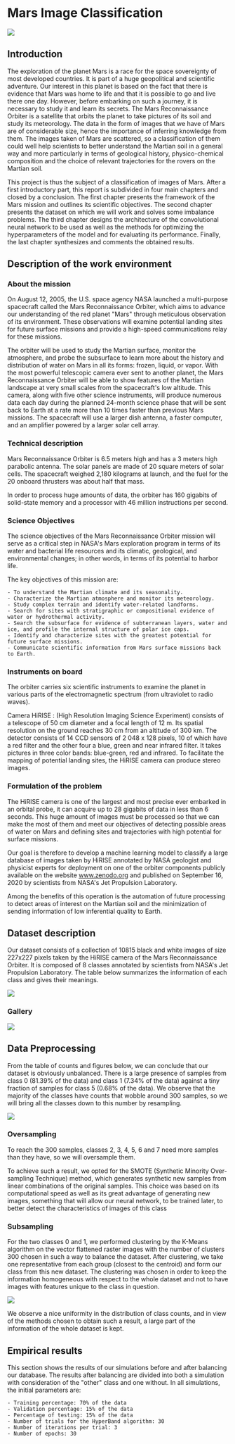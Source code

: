# Mars Image Classification 


<img src="https://github.com/OUTLAOUAIT/Mars-image-Classification/blob/main/Images/Cover.jpg"/>

## Introduction

The exploration of the planet Mars is a race for the space sovereignty of most developed countries. It is part of a huge geopolitical and scientific adventure. Our interest in this planet is based on the fact that there is evidence that Mars was home to life and that it is possible to go and live there one day. However, before embarking on such a journey, it is necessary to study it and learn its secrets. The Mars Reconnaissance Orbiter is a satellite that orbits the planet to take pictures of its soil and study its meteorology. The data in the form of images that we have of Mars are of considerable size, hence the importance of inferring knowledge from them. The images taken of Mars are scattered, so a classification of them could well help scientists to better understand the Martian soil in a general way and more particularly in terms of geological history, physico-chemical composition and the choice of relevant trajectories for the rovers on the Martian soil. 

This project is thus the subject of a classification of images of Mars. After a first introductory part, this report is subdivided in four main chapters and closed by a conclusion. The first chapter presents the framework of the Mars mission and outlines its scientific objectives. The second chapter presents the dataset on which we will work and solves some imbalance problems. The third chapter designs the architecture of the convolutional neural network to be used as well as the methods for optimizing the hyperparameters of the model and for evaluating its performance. Finally, the last chapter synthesizes and comments the obtained results.

## Description of the work environment 

### About the mission

On August 12, 2005, the U.S. space agency NASA launched a multi-purpose spacecraft called the Mars Reconnaissance Orbiter, which aims to advance our understanding of the red planet "Mars" through meticulous observation of its environment. These observations will examine potential landing sites for future surface missions and provide a high-speed communications relay for these missions.

The orbiter will be used to study the Martian surface, monitor the atmosphere, and probe the subsurface to learn more about the history and distribution of water on Mars in all its forms: frozen, liquid, or vapor. With the most powerful telescopic camera ever sent to another planet, the Mars Reconnaissance Orbiter will be able to show features of the Martian landscape at very small scales from the spacecraft's low altitude. This camera, along with five other science instruments, will produce numerous data each day during the planned 24-month science phase that will be sent back to Earth at a rate more than 10 times faster than previous Mars missions. The spacecraft will use a larger dish antenna, a faster computer, and an amplifier powered by a larger solar cell array.

### Technical description

Mars Reconnaissance Orbiter is 6.5 meters high and has a 3 meters high parabolic antenna. The solar panels are made of 20 square meters of solar cells. The spacecraft weighed 2,180 kilograms at launch, and the fuel for the 20 onboard thrusters was about half that mass.

In order to process huge amounts of data, the orbiter has 160 gigabits of solid-state memory and a processor with 46 million instructions per second.

### Science Objectives

The science objectives of the Mars Reconnaissance Orbiter mission will serve as a critical step in NASA's Mars exploration program in terms of its water and bacterial life resources and its climatic, geological, and environmental changes; in other words, in terms of its potential to harbor life.

The key objectives of this mission are:

	- To understand the Martian climate and its seasonality.
	- Characterize the Martian atmosphere and monitor its meteorology.
	- Study complex terrain and identify water-related landforms.
	- Search for sites with stratigraphic or compositional evidence of water or hydrothermal activity.
	- Search the subsurface for evidence of subterranean layers, water and ice, and profile the internal structure of polar ice caps.
	- Identify and characterize sites with the greatest potential for future surface missions.
	- Communicate scientific information from Mars surface missions back to Earth.
 
 ### Instruments on board

The orbiter carries six scientific instruments to examine the planet in various parts of the electromagnetic spectrum (from ultraviolet to radio waves).

Camera HiRISE : (High Resolution Imaging Science Experiment) consists of a telescope of 50 cm diameter and a focal length of 12 m. Its spatial resolution on the ground reaches 30 cm from an altitude of 300 km. The detector consists of 14 CCD sensors of 2 048 x 128 pixels, 10 of which have a red filter and the other four a blue, green and near infrared filter. It takes pictures in three color bands: blue-green, red and infrared. To facilitate the mapping of potential landing sites, the HiRISE camera can produce stereo images.

### Formulation of the problem

The HiRISE camera is one of the largest and most precise ever embarked in an orbital probe, it can acquire up to 28 gigabits of data in less than 6 seconds. This huge amount of images must be processed so that we can make the most of them and meet our objectives of detecting possible areas of water on Mars and defining sites and trajectories with high potential for surface missions.

Our goal is therefore to develop a machine learning model to classify a large database of images taken by HiRISE annotated by NASA geologist and physicist experts for deployment on one of the orbiter components publicly available on the website www.zenodo.org and published on September 16, 2020 by scientists from NASA's Jet Propulsion Laboratory.

Among the benefits of this operation is the automation of future processing to detect areas of interest on the Martian soil and the minimization of sending information of low inferential quality to Earth.

## Dataset description
Our dataset consists of a collection of 10815 black and white images of size 227x227 pixels taken by the HiRISE camera of the Mars Reconnaissance Orbiter. It is composed of 8 classes annotated by scientists from NASA's Jet Propulsion Laboratory. The table below summarizes the information of each class and gives their meanings.


<img src="https://github.com/OUTLAOUAIT/Mars-image-Classification/blob/main/Images/classes.PNG"/>

### Gallery 

<img src="https://github.com/OUTLAOUAIT/Mars-image-Classification/blob/main/Images/Gallery.PNG"/>

 
## Data Preprocessing

From the table of counts and figures below, we can conclude that our dataset is obviously unbalanced. There is a large presence of samples from class 0 (81.39% of the data) and class 1 (7.34% of the data) against a tiny fraction of samples for class 5 (0.68% of the data). We observe that the majority of the classes have counts that wobble around 300 samples, so we will bring all the classes down to this number by resampling.

<img src="https://github.com/OUTLAOUAIT/Mars-image-Classification/blob/main/Images/Percent.PNG"/>

### Oversampling
To reach the 300 samples, classes 2, 3, 4, 5, 6 and 7 need more samples than they have, so we will oversample them.

To achieve such a result, we opted for the SMOTE (Synthetic Minority Over-sampling Technique) method, which generates synthetic new samples from linear combinations of the original samples. This choice was based on its computational speed as well as its great advantage of generating new images, something that will allow our neural network, to be trained later, to better detect the characteristics of images of this class

### Subsampling

For the two classes 0 and 1, we performed clustering by the K-Means algorithm on the vector flattened raster images with the number of clusters 300 chosen in such a way to balance the dataset. After clustering, we take one representative from each group (closest to the centroid) and form our class from this new dataset. The clustering was chosen in order to keep the information homogeneous with respect to the whole dataset and not to have images with features unique to the class in question.

<img src="https://github.com/OUTLAOUAIT/Mars-image-Classification/blob/main/Images/distribution.PNG"/>

We observe a nice uniformity in the distribution of class counts, and in view of the methods chosen to obtain such a result, a large part of the information of the whole dataset is kept.

## Empirical results

This section shows the results of our simulations before and after balancing our database. The results after balancing are divided into both a simulation with consideration of the "other" class and one without. In all simulations, the initial parameters are:

	- Training percentage: 70% of the data
	- Validation percentage: 15% of the data
	- Percentage of testing: 15% of the data
	- Number of trials for the HyperBand algorithm: 30
	- Number of iterations per trial: 3
	- Number of epochs: 30
	



